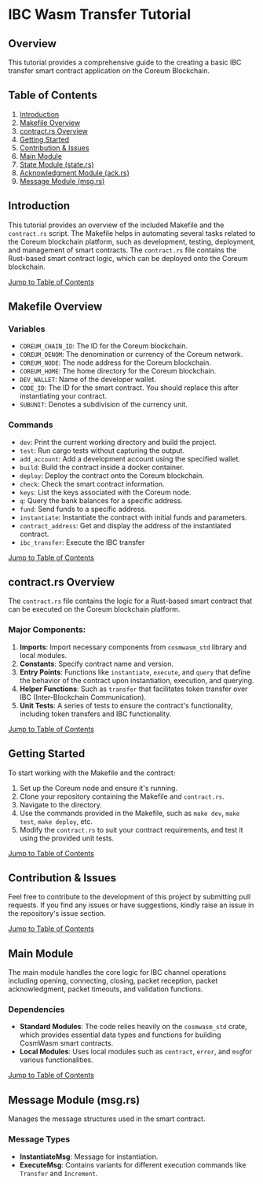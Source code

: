 # IBC Wasm Transfer Tutorial

## Overview

This tutorial provides a comprehensive guide to the creating a basic IBC transfer smart contract application on the Coreum Blockchain.

## Table of Contents

1. [Introduction](#introduction)
2. [Makefile Overview](#makefile-overview)
3. [contract.rs Overview](#contractrs-overview)
4. [Getting Started](#getting-started)
5. [Contribution & Issues](#contribution--issues)
6. [Main Module](#main-module)
7. [State Module (state.rs)](#state-module-staters)
8. [Acknowledgment Module (ack.rs)](#acknowledgment-module-ackrs)
9. [Message Module (msg.rs)](#message-module-msgrs)

## Introduction

This tutorial provides an overview of the included Makefile and the `contract.rs` script. The Makefile helps in automating several tasks related to the Coreum blockchain platform, such as development, testing, deployment, and management of smart contracts. The `contract.rs` file contains the Rust-based smart contract logic, which can be deployed onto the Coreum blockchain.

[Jump to Table of Contents](#table-of-contents)

## Makefile Overview

### Variables

- `COREUM_CHAIN_ID`: The ID for the Coreum blockchain.
- `COREUM_DENOM`: The denomination or currency of the Coreum network.
- `COREUM_NODE`: The node address for the Coreum blockchain.
- `COREUM_HOME`: The home directory for the Coreum blockchain.
- `DEV_WALLET`: Name of the developer wallet.
- `CODE_ID`: The ID for the smart contract. You should replace this after instantiating your contract.
- `SUBUNIT`: Denotes a subdivision of the currency unit.

### Commands

- `dev`: Print the current working directory and build the project.
- `test`: Run cargo tests without capturing the output.
- `add_account`: Add a development account using the specified wallet.
- `build`: Build the contract inside a docker container.
- `deploy`: Deploy the contract onto the Coreum blockchain.
- `check`: Check the smart contract information.
- `keys`: List the keys associated with the Coreum node.
- `q`: Query the bank balances for a specific address.
- `fund`: Send funds to a specific address.
- `instantiate`: Instantiate the contract with initial funds and parameters.
- `contract_address`: Get and display the address of the instantiated contract.
- `ibc_transfer`: Execute the IBC transfer 

[Jump to Table of Contents](#table-of-contents)

## contract.rs Overview

The `contract.rs` file contains the logic for a Rust-based smart contract that can be executed on the Coreum blockchain platform. 

### Major Components:

1. **Imports**: Import necessary components from `cosmwasm_std` library and local modules.
2. **Constants**: Specify contract name and version.
3. **Entry Points**: Functions like `instantiate`, `execute`, and `query` that define the behavior of the contract upon instantiation, execution, and querying.
4. **Helper Functions**: Such as `transfer` that facilitates token transfer over IBC (Inter-Blockchain Communication).
5. **Unit Tests**: A series of tests to ensure the contract's functionality, including token transfers and IBC functionality.

[Jump to Table of Contents](#table-of-contents)

## Getting Started

To start working with the Makefile and the contract:

1. Set up the Coreum node and ensure it's running.
2. Clone your repository containing the Makefile and `contract.rs`.
3. Navigate to the directory.
4. Use the commands provided in the Makefile, such as `make dev`, `make test`, `make deploy`, etc.
5. Modify the `contract.rs` to suit your contract requirements, and test it using the provided unit tests.

[Jump to Table of Contents](#table-of-contents)

## Contribution & Issues

Feel free to contribute to the development of this project by submitting pull requests. If you find any issues or have suggestions, kindly raise an issue in the repository's issue section.

[Jump to Table of Contents](#table-of-contents)

## Main Module

The main module handles the core logic for IBC channel operations including opening, connecting, closing, packet reception, packet acknowledgment, packet timeouts, and validation functions.

### Dependencies

- **Standard Modules**: The code relies heavily on the `cosmwasm_std` crate, which provides essential data types and functions for building CosmWasm smart contracts.
- **Local Modules**: Uses local modules such as `contract`, `error`, and `msg`for various functionalities.

[Jump to Table of Contents](#table-of-contents)

## Message Module (msg.rs)
Manages the message structures used in the smart contract.

### Message Types

- **InstantiateMsg**: Message for instantiation.
- **ExecuteMsg**: Contains variants for different execution commands like `Transfer` and `Increment`.
